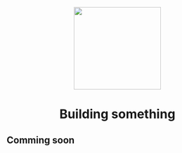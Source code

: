 <p align="center"><img height="188" width="198" src="https://facebook.com/hakikajuma"></p>
<h1 align="center">Building something</h1>

## Comming soon
